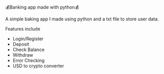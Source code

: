 💰Banking app made with python💰

A simple baking app I made using python and a txt file to store user data.

Features include 
- Login/Register
- Deposit 
- Check Balance 
- Withdraw
- Error Checking
- USD to crypto converter
